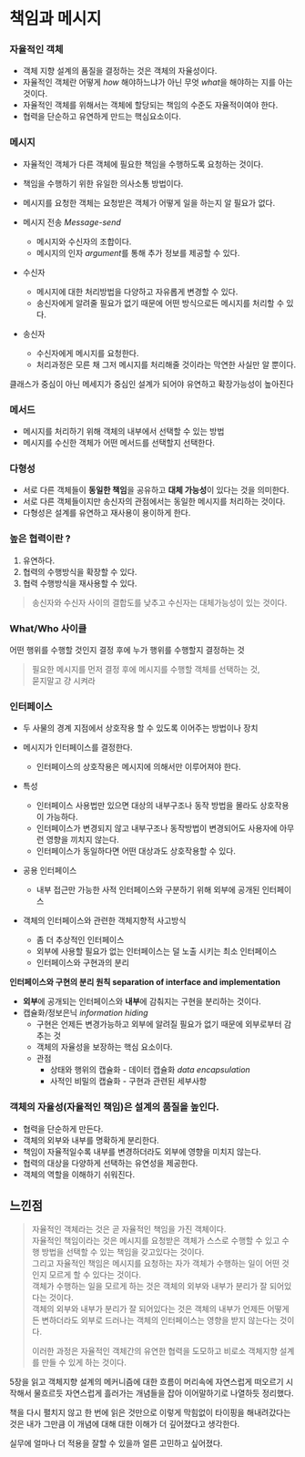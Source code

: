 # 책임과 메시지

### 자율적인 객체

- 객체 지향 설계의 품질을 결정하는 것은 객체의 자율성이다.
- 자율적인 객체란 어떻게 *how* 해야하느냐가 아닌 무엇 *what*을 해야하는 지를 아는 것이다.
- 자율적인 객체를 위해서는 객체에 할당되는 책임의 수준도 자율적이여야 한다.
- 협력을 단순하고 유연하게 만드는 핵심요소이다.

### 메시지

- 자율적인 객체가 다른 객체에 필요한 책임을 수행하도록 요청하는 것이다.
- 책임을 수행하기 위한 유일한 의사소통 방법이다.
- 메시지를 요청한 객체는 요청받은 객체가 어떻게 일을 하는지 알 필요가 없다.
- 메시지 전송 *Message-send*
    - 메시지와 수신자의 조합이다.
    - 메시지의 인자 *argument*를 통해 추가 정보를 제공할 수 있다.
     
- 수신자
  - 메시지에 대한 처리방법을 다양하고 자유롭게 변경할 수 있다.  
  - 송신자에게 알려줄 필요가 없기 때문에 어떤 방식으로든 메시지를 처리할 수 있다.

- 송신자
  - 수신자에게 메시지를 요청한다.
  - 처리과정은 모른 채 그저 메시지를 처리해줄 것이라는 막연한 사실만 알 뿐이다.

클래스가 중심이 아닌 메세지가 중심인 설계가 되어야 유연하고 확장가능성이 높아진다

### 메서드

- 메시지를 처리하기 위해 객체의 내부에서 선택할 수 있는 방법
- 메시지를 수신한 객체가 어떤 메서드를 선택할지 선택한다.

### 다형성

- 서로 다른 객체들이 **동일한 책임**을 공유하고 **대체 가능성**이 있다는 것을 의미한다.
- 서로 다른 객체들이지만 송신자의 관점에서는 동일한 메시지를 처리하는 것이다.
- 다형성은 설계를 유연하고 재사용이 용이하게 한다.

### 높은 협력이란 ?

1. 유연하다.
2. 협력의 수행방식을 확장할 수 있다.
3. 협력 수행방식을 재사용할 수 있다.

> 송신자와 수신자 사이의 결합도를 낮추고 수신자는 대체가능성이 있는 것이다.

### What/Who 사이클

어떤 행위를 수행할 것인지 결정 후에 누가 행위를 수행할지 결정하는 것

> 필요한 메시지를 먼저 결정 후에 메시지를 수행할 객체를 선택하는 것,  
> 묻지말고 걍 시켜라

### 인터페이스

- 두 사물의 경계 지점에서 상호작용 할 수 있도록 이어주는 방법이나 장치
- 메시지가 인터페이스를 결정한다.
  - 인터페이스의 상호작용은 메시지에 의해서만 이루어져야 한다.

- 특성
    - 인터페이스 사용법만 있으면 대상의 내부구조나 동작 방법을 몰라도 상호작용이 가능하다.
    - 인터페이스가 변경되지 않고 내부구조나 동작방법이 변경되어도 사용자에 아무런 영향을 끼치지 않는다.
    - 인터페이스가 동일하다면 어떤 대상과도 상호작용할 수 있다.
     
- 공용 인터페이스
  - 내부 접근만 가능한 사적 인터페이스와 구분하기 위해 외부에 공개된 인터페이스

- 객체의 인터페이스와 관련한 객체지향적 사고방식
    - 좀 더 추상적인 인터페이스
    - 외부에 사용할 필요가 없는 인터페이스는 덜 노출 시키는 최소 인터페이스
    - 인터페이스와 구현과의 분리

**인터페이스와 구현의 분리 원칙 separation of interface and implementation**

- **외부**에 공개되는 인터페이스와 **내부**에 감춰지는 구현을 분리하는 것이다.
- 캡슐화/정보은닉 *information hiding*
    - 구현은 언제든 변경가능하고 외부에 알려질 필요가 없기 때문에 외부로부터 감추는 것
    - 객체의 자율성을 보장하는 핵심 요소이다.
    - 관점
        - 상태와 행위의 캡슐화 - 데이터 캡슐화 *data encapsulation*
        - 사적인 비밀의 캡슐화 - 구현과 관련된 세부사항

### 객체의 자율성(자율적인 책임)은 설계의 품질을 높인다.

- 협력을 단순하게 만든다.
- 객체의 외부와 내부를 명확하게 분리한다.
- 책임이 자율적일수록 내부를 변경하더라도 외부에 영향을 미치지 않는다.
- 협력의 대상을 다양하게 선택하는 유연성을 제공한다.
- 객체의 역할을 이해하기 쉬워진다.

## 느낀점
  
> 자율적인 객체라는 것은 곧 자율적인 책임을 가진 객체이다.  
> 자율적인 책임이라는 것은 메시지를 요청받은 객체가 스스로 수행할 수 있고 수행 방법을 선택할 수 있는 책임을 갖고있다는 것이다.  
> 그리고 자율적인 책임은 메시지를 요청하는 자가 객체가 수행하는 일이 어떤 것인지 모르게 할 수 있다는 것이다.  
> 객체가 수행하는 일을 모르게 하는 것은 객체의 외부와 내부가 분리가 잘 되어있다는 것이다.  
> 객체의 외부와 내부가 분리가 잘 되어있다는 것은 객체의 내부가 언제든 어떻게든 변하더라도 외부로 드러나는 객체의 인터페이스는 영향을 받지 않는다는 것이다.  
>
> 이러한 과정은 자율적인 객체간의 유연한 협력을 도모하고 비로소 객체지향 설계를 만들 수 있게 하는 것이다.  

5장을 읽고 객체지향 설계의 메커니즘에 대한 흐름이 머리속에 자연스럽게 떠오르기 시작해서 물흐르듯 자연스럽게 흘러가는 개념들을 잡아 이어말하기로 나열하듯 정리했다.

책을 다시 펼치지 않고 한 번에 읽은 것만으로 이렇게 막힘없이 타이핑을 해내려갔다는 것은 내가 그만큼 이 개념에 대해 대한 이해가 더 깊어졌다고 생각한다.

실무에 얼마나 더 적용을 잘할 수 있을까 얼른 고민하고 싶어졌다.